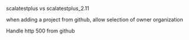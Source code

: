 scalatestplus vs scalatestplus_2.11

when adding a project from github, allow selection of owner
organization

Handle http 500 from github
